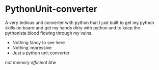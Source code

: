 # PythonUnit-converter
A very tedious unit converter with python that I just built to get my python skills on board and get my hands dirty with python and to keep the pythonista blood flowing through my veins.
- Nothing fancy to see here
- Nothing impressive
- Just a python unit converter

*not memory efficient btw*
